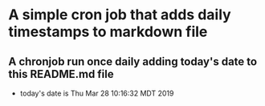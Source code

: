 A simple cron job that adds daily timestamps to markdown file
============================================================
## A chronjob run once daily adding today's date to this README.md file
* today's date is Thu Mar 28 10:16:32 MDT 2019
